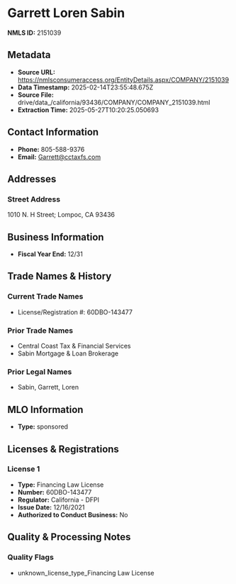 # Garrett Loren Sabin

**NMLS ID:** 2151039

## Metadata
- **Source URL:** https://nmlsconsumeraccess.org/EntityDetails.aspx/COMPANY/2151039
- **Data Timestamp:** 2025-02-14T23:55:48.675Z
- **Source File:** drive/data_/california/93436/COMPANY/COMPANY_2151039.html
- **Extraction Time:** 2025-05-27T10:20:25.050693

## Contact Information
- **Phone:** 805-588-9376
- **Email:** Garrett@cctaxfs.com

## Addresses
### Street Address
1010 N. H Street; Lompoc, CA 93436

## Business Information
- **Fiscal Year End:** 12/31

## Trade Names & History
### Current Trade Names
- License/Registration #: 60DBO-143477

### Prior Trade Names
- Central Coast Tax & Financial Services
- Sabin Mortgage & Loan Brokerage

### Prior Legal Names
- Sabin, Garrett, Loren

## MLO Information
- **Type:** sponsored

## Licenses & Registrations

### License 1
- **Type:** Financing Law License
- **Number:** 60DBO-143477
- **Regulator:** California - DFPI
- **Issue Date:** 12/16/2021
- **Authorized to Conduct Business:** No

## Quality & Processing Notes
### Quality Flags
- unknown_license_type_Financing Law License
